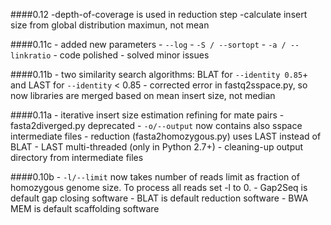 ####0.12
	-depth-of-coverage is used in reduction step
	-calculate insert size from global distribution maximun, not mean

####0.11c
    - added new parameters
      - `--log`
      - `-S / --sortopt`
      - `-a / --linkratio` 
    - code polished
    - solved minor issues

####0.11b
    - two similarity search algorithms: BLAT for `--identity 0.85`+ and LAST for `--identity` < 0.85
    - corrected error in fastq2sspace.py, so now libraries are merged based on mean insert size, not median

####0.11a
	- iterative insert size estimation refining for mate pairs
	- fasta2diverged.py deprecated
    - `-o/--output` now contains also sspace intermediate files
    - reduction (fasta2homozygous.py) uses LAST instead of BLAT
      - LAST multi-threaded (only in Python 2.7+)
    - cleaning-up output directory from intermediate files

####0.10b
	- `-l/--limit` now takes number of reads limit as fraction of homozygous genome size. To process all reads set -l to 0.
    - Gap2Seq is default gap closing software
    - BLAT is default reduction software
    - BWA MEM is default scaffolding software
